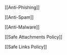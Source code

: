 [[Anti-Phishing]]

[[Anti-Spam]]

[[Anti-Malware]]

[[Safe Attachments Policy]]

[[Safe Links Policy]]




